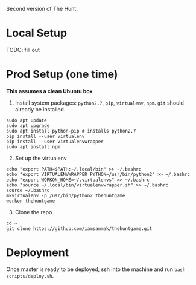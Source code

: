 Second version of The Hunt.

# Local Setup
TODO: fill out

# Prod Setup (one time)
__This assumes a clean Ubuntu box__
1. Install system packages: `python2.7`, `pip`, `virtualenv`, `npm`. `git` should already be installed.
```
sudo apt update
sudo apt upgrade
sudo apt install python-pip # installs python2.7
pip install --user virtualenv
pip install --user virtualenvwrapper
sudo apt install npm
```
2. Set up the virtualenv
```
echo "export PATH=$PATH:~/.local/bin" >> ~/.bashrc
echo "export VIRTUALENVWRAPPER_PYTHON=/usr/bin/python2" >> ~/.bashrc
echo "export WORKON_HOME=~/.virtualenvs" >> ~/.bashrc
echo "source ~/.local/bin/virtualenvwrapper.sh" >> ~/.bashrc
source ~/.bashrc
mkvirtualenv -p /usr/bin/python2 thehuntgame
workon thehuntgame
```
3. Clone the repo
```
cd ~
git clone https://github.com/iamsammak/thehuntgame.git
```

# Deployment
Once master is ready to be deployed, ssh into the machine and run `bash scripts/deploy.sh`.
